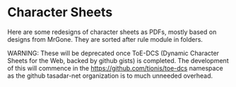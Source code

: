 # Character Sheets
Here are some redesigns of character sheets as PDFs, mostly based on designs from MrGone.
They are sorted after rule module in folders.

WARNING: These will be deprecated once ToE-DCS (Dynamic Character Sheets for the Web, backed by github gists) is completed. The development of this will commence in the https://github.com/tionis/toe-dcs namespace as the github tasadar-net organization is to much unneeded overhead. 
